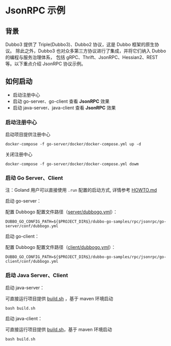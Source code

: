 # JsonRPC 示例

## 背景
Dubbo3 提供了 Triple(Dubbo3)、Dubbo2 协议，这是 Dubbo 框架的原生协议。
除此之外，Dubbo3 也对众多第三方协议进行了集成，并将它们纳入 Dubbo 的编程与服务治理体系，
包括 gRPC、Thrift、JsonRPC、Hessian2、REST 等。以下重点介绍 JsonRPC 协议示例。

## 如何启动

- 启动注册中心
- 启动 go-server、go-client 查看 **JsonRPC** 效果
- 启动 java-server、java-client 查看 **JsonRPC** 效果

### 启动注册中心

启动项目提供注册中心
```shell
docker-compose -f go-server/docker/docker-compose.yml up -d
```

关闭注册中心
```shell
docker-compose -f go-server/docker/docker-compose.yml dowm
```

### 启动 Go Server、Client

注：Goland 用户可以直接使用 `.run` 配置的启动方式, 详情参考 [HOWTO.md](../HOWTO_zh.md)

启动 go-server：

配置 Dubbogo 配置文件路径（[server/dubbogo.yml](go-server/conf/dubbogo.yml)）：

```shell
DUBBO_GO_CONFIG_PATH=${$PROJECT_DIR$}/dubbo-go-samples/rpc/jsonrpc/go-server/conf/dubbogo.yml
```

启动 go-client：

配置 Dubbogo 配置文件路径（[client/dubbogo.yml](go-client/conf/dubbogo.yml)）：

```shell
DUBBO_GO_CONFIG_PATH=${$PROJECT_DIR$}/dubbo-go-samples/rpc/jsonrpc/go-client/conf/dubbogo.yml
```

### 启动 Java Server、Client

启动 java-server：

可直接运行项目提供 [build.sh](java-server/build.sh) ，基于 maven 环境启动

```shell
bash build.sh
```

启动 java-client：

可直接运行项目提供 [build.sh](java-client/build.sh)，基于 maven 环境启动

```shell
bash build.sh
```


